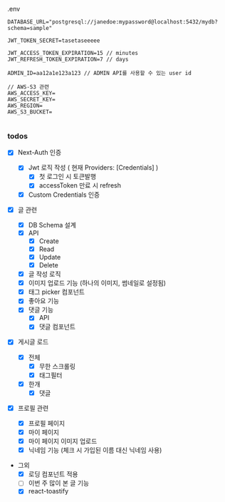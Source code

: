 .env

```
DATABASE_URL="postgresql://janedoe:mypassword@localhost:5432/mydb?schema=sample"

JWT_TOKEN_SECRET=tasetaseeeee

JWT_ACCESS_TOKEN_EXPIRATION=15 // minutes
JWT_REFRESH_TOKEN_EXPIRATION=7 // days

ADMIN_ID=aa12a1e123a123 // ADMIN API를 사용할 수 있는 user id

// AWS-S3 관련
AWS_ACCESS_KEY=
AWS_SECRET_KEY=
AWS_REGION=
AWS_S3_BUCKET=


```

### todos

- [x] Next-Auth 인증

  - [x] Jwt 로직 작성 ( 현재 Providers: [Credentials] )
    - [x] 첫 로그인 시 토큰발행
    - [x] accessToken 만료 시 refresh
  - [x] Custom Credentials 인증

- [x] 글 관련

  - [x] DB Schema 설계
  - [x] API
    - [x] Create
    - [x] Read
    - [x] Update
    - [x] Delete
  - [x] 글 작성 로직
  - [x] 이미지 업로드 기능 (하나의 이미지, 썸네일로 설정됨)
  - [x] 태그 picker 컴포넌트
  - [x] 좋아요 기능
  - [x] 댓글 기능
    - [x] API
    - [x] 댓글 컴포넌트

- [x] 게시글 로드

  - [x] 전체
    - [x] 무한 스크롤링
    - [x] 태그필터
  - [x] 한개
    - [x] 댓글

- [x] 프로필 관련

  - [x] 프로필 페이지
  - [x] 마이 페이지
  - [x] 마이 페이지 이미지 업로드
  - [x] 닉네임 기능 (체크 시 가입된 이름 대신 닉네임 사용)

- 그외
  - [x] 로딩 컴포넌트 적용
  - [ ] 이번 주 많이 본 글 기능
  - [x] react-toastify
